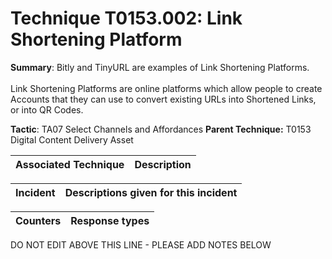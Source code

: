 # Technique T0153.002: Link Shortening Platform

**Summary**: Bitly and TinyURL are examples of Link Shortening Platforms.<br><br>Link Shortening Platforms are online platforms which allow people to create Accounts that they can use to convert existing URLs into Shortened Links, or into QR Codes.

**Tactic**: TA07 Select Channels and Affordances            **Parent Technique:** T0153 Digital Content Delivery Asset


| Associated Technique | Description |
| --------- | ------------------------- |



| Incident | Descriptions given for this incident |
| -------- | -------------------- |



| Counters | Response types |
| -------- | -------------- |


DO NOT EDIT ABOVE THIS LINE - PLEASE ADD NOTES BELOW